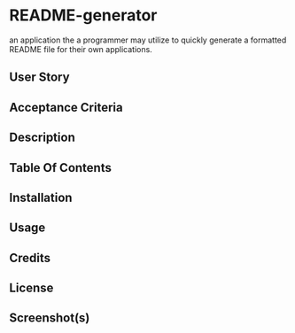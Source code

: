 # README-generator
an application the a programmer may utilize to quickly generate a formatted README file for their own applications.

## User Story

## Acceptance Criteria

## Description

## Table Of Contents

## Installation

## Usage

## Credits

## License

## Screenshot(s)
